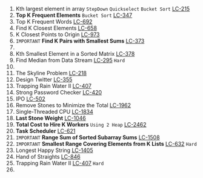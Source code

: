 

1. Kth largest element in array `StepDown` `Quickselect` `Bucket Sort` [LC-215](https://leetcode.com/problems/kth-largest-element-in-an-array/)
2. **Top K Frequent Elements** `Bucket Sort` [LC-347](https://leetcode.com/problems/top-k-frequent-elements/)
3. Top K Frequent Words [LC-692](https://leetcode.com/problems/top-k-frequent-words/)
4. Find K Closest Elements [LC-658](https://leetcode.com/problems/find-k-closest-elements/)
5. K Closest Points to Origin [LC-973](https://leetcode.com/problems/k-closest-points-to-origin/)
6. `IMPORTANT` **Find K Pairs with Smallest Sums** [LC-373](https://leetcode.com/problems/find-k-pairs-with-smallest-sums/)
7.
8. Kth Smallest Element in a Sorted Matrix [LC-378](https://leetcode.com/problems/kth-smallest-element-in-a-sorted-matrix/)
9. Find Median from Data Stream [LC-295](https://leetcode.com/problems/find-median-from-data-stream) `Hard`
10.
11. The Skyline Problem [LC-218](https://leetcode.com/problems/the-skyline-problem/)
12. Design Twitter [LC-355](https://leetcode.com/problems/design-twitter/)
13. Trapping Rain Water II [LC-407](https://leetcode.com/problems/trapping-rain-water-ii/)
14. Strong Password Checker [LC-420](https://leetcode.com/problems/strong-password-checker)
15. IPO [LC-502](https://leetcode.com/problems/ipo/)
16. Remove Stones to Minimize the Total [LC-1962](https://leetcode.com/problems/remove-stones-to-minimize-the-total/)
17. Single-Threaded CPU [LC-1834](https://leetcode.com/problems/single-threaded-cpu/)
18. **Last Stone Weight** [LC-1046](https://leetcode.com/problems/last-stone-weight/)
19. **Total Cost to Hire K Workers** `Using 2 Heap` [LC-2462](https://leetcode.com/problems/total-cost-to-hire-k-workers/)
20. **Task Scheduler** [LC-621](https://leetcode.com/problems/task-scheduler/)
21. `IMPORTANT` **Range Sum of Sorted Subarray Sums** [LC-1508](https://leetcode.com/problems/range-sum-of-sorted-subarray-sums/)
22. `IMPORTANT` **Smallest Range Covering Elements from K Lists** [LC-632](https://leetcode.com/problems/smallest-range-covering-elements-from-k-lists/) `Hard`
23. Longest Happy String [LC-1405](https://leetcode.com/problems/longest-happy-string/)
24. Hand of Straights [LC-846](https://leetcode.com/problems/hand-of-straights/)
25. Trapping Rain Water II [LC-407](https://leetcode.com/problems/trapping-rain-water-ii/) `Hard`
26. 